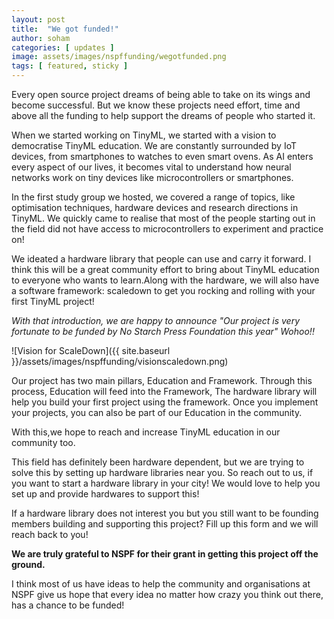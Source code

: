 ```yaml
---
layout: post
title:  "We got funded!"
author: soham 
categories: [ updates ]
image: assets/images/nspffunding/wegotfunded.png
tags: [ featured, sticky ]
---
```

Every open source project dreams of being able to take on its wings and become successful. But we know these projects need effort, time and above all the funding to help support the dreams of people who started it.

When we started working on TinyML, we started with a vision to democratise TinyML education. 
We are constantly surrounded by IoT devices, from smartphones to watches to even smart ovens. As AI enters every aspect of our lives, it becomes vital to understand how neural networks work on tiny devices like microcontrollers or smartphones.

In the first study group we hosted, we covered a range of topics, like optimisation techniques, hardware devices and research directions in TinyML. 
We quickly came to realise that most of the people starting out in the field did not have access to microcontrollers to experiment and practice on!

We ideated a hardware library that people can use and carry it forward. I think this will be a great community effort to bring about TinyML education to everyone who wants to learn.Along with the hardware, we will also have a software framework: scaledown to get you rocking and rolling with your first TinyML project!

*With that introduction, we are happy to announce "Our project is very fortunate to be funded by No Starch Press Foundation this year"
Wohoo!!*

![Vision for ScaleDown]({{ site.baseurl }}/assets/images/nspffunding/visionscaledown.png)
 
Our project has two main pillars, Education and Framework. Through this process, Education will feed into the Framework, The hardware library will help you build your first project using the framework. Once you implement your projects, you can also be part of our Education in the community. 

With this,we hope to reach and increase TinyML education in our community too. 

This field has definitely been hardware dependent, but we are trying to solve this by setting up hardware libraries near you. So reach out to us, if you want to start a hardware library in your city! We would love to help you set up and provide hardwares to support this! 

If a hardware library does not interest you but you still want to be founding members building and supporting this project? Fill up this form and we will reach back to you!

**We are truly grateful to NSPF for their grant in getting this project off the ground.**

I think most of us have ideas to help the community and organisations at NSPF give us hope that every idea no matter how crazy you think out there, has a chance to be funded!
